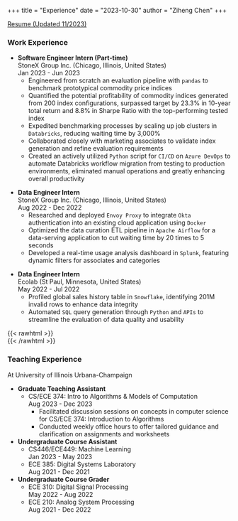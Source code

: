 +++
title = "Experience"
date = "2023-10-30"
author = "Ziheng Chen"
+++

[Resume (Updated 11/2023)](/resume.pdf)

### Work Experience
- **Software Engineer Intern (Part-time)**  
StoneX Group Inc. (Chicago, Illinois, United States)  
Jan 2023 - Jun 2023  
    - Engineered from scratch an evaluation pipeline with `pandas` to benchmark prototypical commodity price indices
    - Quantified the potential profitability of commodity indices generated from 200 index configurations, surpassed target by 23.3% in 10-year total return and 8.8% in Sharpe Ratio with the top-performing tested index
    - Expedited benchmarking processes by scaling up job clusters in `Databricks`, reducing waiting time by 3,000%
    - Collaborated closely with marketing associates to validate index generation and refine evaluation requirements
    - Created an actively utilized `Python` script for `CI/CD` on `Azure DevOps` to automate Databricks workflow migration from testing to production environments, eliminated manual operations and greatly enhancing overall productivity
<!-- --- -->
- **Data Engineer Intern**  
StoneX Group Inc. (Chicago, Illinois, United States)  
Aug 2022 - Dec 2022  
    - Researched and deployed `Envoy Proxy` to integrate `Okta` authentication into an existing cloud application using `Docker`
    - Optimized the data curation ETL pipeline in `Apache Airflow` for a data-serving application to cut waiting time by 20 times to 5 seconds
    - Developed a real-time usage analysis dashboard in `Splunk`, featuring dynamic filters for associates and categories
<!-- --- -->
- **Data Engineer Intern**  
Ecolab (St Paul, Minnesota, United States)  
May 2022 - Jul 2022  
    - Profiled global sales history table in `Snowflake`, identifying 201M invalid rows to enhance data integrity
    - Automated `SQL` query generation through `Python` and `APIs` to streamline the evaluation of data quality and usability

{{< rawhtml >}}
<br/>
{{< /rawhtml >}}

### Teaching Experience
At University of Illinois Urbana-Champaign
- **Graduate Teaching Assistant**
    - CS/ECE 374: Intro to Algorithms & Models of Computation  
    Aug 2023 - Dec 2023
        - Facilitated discussion sessions on concepts in computer science for CS/ECE 374: Introduction to Algorithms
        - Conducted weekly office hours to offer tailored guidance and clarification on assignments and worksheets
- **Undergraduate Course Assistant**
    - CS446/ECE449: Machine Learning  
    Jan 2023 - May 2023
    - ECE 385: Digital Systems Laboratory  
    Aug 2021 - Dec 2021
- **Undergraduate Course Grader**
    - ECE 310: Digital Signal Processing  
    May 2022 - Aug 2022
    - ECE 210: Analog System Processing  
    Aug 2021 - Dec 2022